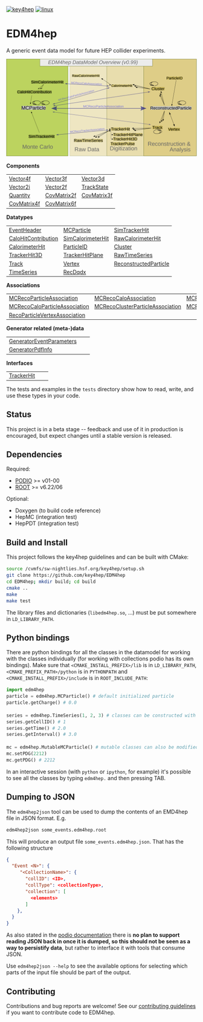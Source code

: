 
[![key4hep](https://github.com/key4hep/EDM4hep/workflows/key4hep_linux/badge.svg)](https://github.com/key4hep/EDM4hep/actions/workflows/key4hep_linux.yml)
[![linux](https://github.com/key4hep/EDM4hep/actions/workflows/lcg_linux_with_podio.yml/badge.svg)](https://github.com/key4hep/EDM4hep/actions/workflows/lcg_linux_with_podio.yml)
# EDM4hep


A generic event data model for future HEP collider experiments.

![](doc/edm4hep_diagram.svg)

**Components**

| | | |
|-|-|-|
| [Vector4f](https://github.com/key4hep/EDM4hep/blob/main/edm4hep.yaml#L9)      | [Vector3f](https://github.com/key4hep/EDM4hep/blob/main/edm4hep.yaml#L34)     | [Vector3d](https://github.com/key4hep/EDM4hep/blob/main/edm4hep.yaml#L56)      |
| [Vector2i](https://github.com/key4hep/EDM4hep/blob/main/edm4hep.yaml#L84)     | [Vector2f](https://github.com/key4hep/EDM4hep/blob/main/edm4hep.yaml#L104)    | [TrackState](https://github.com/key4hep/EDM4hep/blob/main/edm4hep.yaml#L195)   |
| [Quantity](https://github.com/key4hep/EDM4hep/blob/main/edm4hep.yaml#L224)    |  [CovMatrix2f](https://github.com/key4hep/EDM4hep/blob/main/edm4hep.yaml#L123) | [CovMatrix3f](https://github.com/key4hep/EDM4hep/blob/main/edm4hep.yaml#L141)   |
| [CovMatrix4f](https://github.com/key4hep/EDM4hep/blob/main/edm4hep.yaml#L158)   | [CovMatrix6f](https://github.com/key4hep/EDM4hep/blob/main/edm4hep.yaml#L176) | |


**Datatypes**

| | | |
|-|-|-|
| [EventHeader](https://github.com/key4hep/EDM4hep/blob/main/edm4hep.yaml#L233)         | [MCParticle](https://github.com/key4hep/EDM4hep/blob/main/edm4hep.yaml#L245)        | [SimTrackerHit](https://github.com/key4hep/EDM4hep/blob/main/edm4hep.yaml#L313)         |
| [CaloHitContribution](https://github.com/key4hep/EDM4hep/blob/main/edm4hep.yaml#L355) | [SimCalorimeterHit](https://github.com/key4hep/EDM4hep/blob/main/edm4hep.yaml#L367) | [RawCalorimeterHit](https://github.com/key4hep/EDM4hep/blob/main/edm4hep.yaml#L379)     |
| [CalorimeterHit](https://github.com/key4hep/EDM4hep/blob/main/edm4hep.yaml#L388)      | [ParticleID](https://github.com/key4hep/EDM4hep/blob/main/edm4hep.yaml#L400)        | [Cluster](https://github.com/key4hep/EDM4hep/blob/main/edm4hep.yaml#L415)               |
| [TrackerHit3D](https://github.com/key4hep/EDM4hep/blob/main/edm4hep.yaml#L447)          | [TrackerHitPlane](https://github.com/key4hep/EDM4hep/blob/main/edm4hep.yaml#L473)   | [RawTimeSeries](https://github.com/key4hep/EDM4hep/blob/main/edm4hep.yaml#L503)                |
| [Track](https://github.com/key4hep/EDM4hep/blob/main/edm4hep.yaml#L517)               | [Vertex](https://github.com/key4hep/EDM4hep/blob/main/edm4hep.yaml#L535)            | [ReconstructedParticle](https://github.com/key4hep/EDM4hep/blob/main/edm4hep.yaml#L581) |
| [TimeSeries](https://github.com/key4hep/EDM4hep/blob/main/edm4hep.yaml#L683) | [RecDqdx](https://github.com/key4hep/EDM4hep/blob/main/edm4hep.yaml#L695) |                                                                                          |

**Associations**

| | | |
|-|-|-|
| [MCRecoParticleAssociation](https://github.com/key4hep/EDM4hep/blob/main/edm4hep.yaml#L619)        | [MCRecoCaloAssociation](https://github.com/key4hep/EDM4hep/blob/main/edm4hep.yaml#L628)         | [MCRecoTrackerAssociation](https://github.com/key4hep/EDM4hep/blob/main/edm4hep.yaml#L637)         |
| [MCRecoCaloParticleAssociation](https://github.com/key4hep/EDM4hep/blob/main/edm4hep.yaml#L646) | [MCRecoClusterParticleAssociation](https://github.com/key4hep/EDM4hep/blob/main/edm4hep.yaml#L655) | [MCRecoTrackParticleAssociation](https://github.com/key4hep/EDM4hep/blob/main/edm4hep.yaml#L664)   |
| [RecoParticleVertexAssociation](https://github.com/key4hep/EDM4hep/blob/main/edm4hep.yaml#L673) | | |

**Generator related (meta-)data**

| | | |
|-|-|-|
| [GeneratorEventParameters](https://github.com/key4hep/EDM4hep/blob/main/edm4hep.yaml#L707) | | |
| [GeneratorPdfInfo](https://github.com/key4hep/EDM4hep/blob/main/edm4hep.yaml#L724) | | |

**Interfaces**

| | | |
|-|-|-|
| [TrackerHit](https://github.com/key4hep/EDM4hep/blob/main/edm4hep.yaml#L735) | | |

The tests and examples in the `tests` directory show how to read, write, and use these types in your code.


## Status

This project is in a beta stage -- feedback and use of it in production is encouraged, but expect changes until a stable version is released.

## Dependencies

Required:

* [PODIO](https://github.com/AIDASoft/podio) >= v01-00
* [ROOT](https://github.com/root-project/root) >= v6.22/06

Optional:

* Doxygen (to build code reference)
* HepMC (integration test)
* HepPDT (integration test)

## Build and Install

This project follows the key4hep guidelines and can be built with CMake:

```sh
source /cvmfs/sw-nightlies.hsf.org/key4hep/setup.sh
git clone https://github.com/key4hep/EDM4hep
cd EDM4hep; mkdir build; cd build
cmake ..
make
make test
```

The library files and dictionaries (`libedm4hep.so`, ...) must be put somewhere in `LD_LIBRARY_PATH`.

## Python bindings
There are python bindings for all the classes in the datamodel for working with
the classes individually (for working with collections podio has its own
bindings). Make sure that `<CMAKE_INSTALL_PREFIX>/lib` is in `LD_LIBRARY_PATH`,
`<CMAKE_PREFIX_PATH>/python` is in `PYTHONPATH` and `<CMAKE_INSTALL_PREFIX>/include` is in `ROOT_INCLUDE_PATH`:
```python
import edm4hep
particle = edm4hep.MCParticle() # default initialized particle
particle.getCharge() # 0.0

series = edm4hep.TimeSeries(1, 2, 3) # classes can be constructed with non-default parameters
series.getCellID() # 1
series.getTime() # 2.0
series.getInterval() # 3.0

mc = edm4hep.MutableMCParticle() # mutable classes can also be modified
mc.setPDG(2212)
mc.getPDG() # 2212
```

In an interactive session (with `python` or `ipython`, for example) it's
possible to see all the classes by typing `edm4hep.` and then pressing TAB.

## Dumping to JSON
The `edm4hep2json` tool can be used to dump the contents of an EMD4hep file in
JSON format. E.g.

```bash
edm4hep2json some_events.edm4hep.root
```

This will produce an output file `some_events.edm4hep.json`. That has the following structure
```json
{
  "Event <N>": {
     "<CollectionName>": {
       "collID": <ID>,
       "collType": <collectionType>,
       "collection": [
         <elements>
       ]
    },
  }
}
```

As also stated in the [podio
documentation](https://github.com/AIDASoft/podio/blob/master/doc/advanced_topics.md#dumping-json)
there is **no plan to support reading JSON back in once it is dumped, so this
should not be seen as a way to persistify data**, but rather to interface it
with tools that consume JSON.

Use `edm4hep2json --help` to see the available options for selecting which parts
of the input file should be part of the output.

## Contributing

Contributions and bug reports are welcome! See our [contributing guidelines](doc/contributing.md) if you want to contribute code to EDM4hep.
